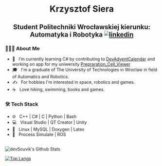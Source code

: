 <h1 align="center">Krzysztof Siera</h1>

<h2 align="center">Student Politechniki Wrocławskiej kierunku: Automatyka i Robotyka
  <a href="https://www.linkedin.com/in/ksiera/"><img src="https://cdn1.iconfinder.com/data/icons/social-80/32/Social_social_linkedin_linked_in-32.png" alt="linkedin"></a>
</h2>

<h3> 👨🏻‍💻 About Me </h3>

- 🔭 &nbsp; I’m currently learning C# by contributing to [DevAdventCalendar](https://github.com/DevAdventCalendar/DevAdventCalendar) and working on app for my uniwersity [Prepraration_Cell_Viewer](https://github.com/BlackMorzan/Prepraration_Cell_Viewer)
- 🎓 &nbsp; I'm a graduate of The University of Technologies in Wroclaw in field of Automatics and Robotics.
- ✍️ &nbsp; For hobbies I'm interested in space, robotics and games.
- ☕ &nbsp; Love hiking, swimming, books and games.

<h3>🛠 Tech Stack</h3>

- 🌐 &nbsp; C++ | C# | C | Python | Bash
- 💻 &nbsp; Visual Studio | QT Creator | Unity
- 🔧 &nbsp; Linux | MySQL | Doxygen | Latex 
- 🤖 &nbsp; Process Simulate | ROS

<br>

<img align="center" src="https://github-readme-stats.vercel.app/api?username=BlackMorzan&include_all_commits=true&count_private=true&show_icons=true&line_height=20&title_color=7A7ADB&icon_color=2234AE&text_color=D3D3D3&bg_color=0,000000,130F40" alt="devSouvik's Github Stats">

</br>

[![Top Langs](https://github-readme-stats.vercel.app/api/top-langs/?username=BlackMorzan&layout=compact&text_color=daf7dc&bg_color=151515)](https://github.com/devSouvik/github-readme-stats)
